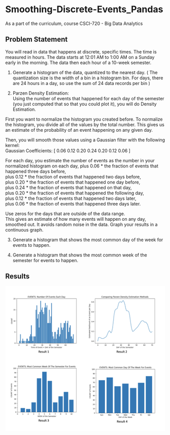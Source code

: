 # Smoothing-Discrete-Events_Pandas
As a part of the curriculum, course CSCI-720 - Big Data Analytics

## Problem Statement

You will read in data that happens at discrete, specific times. The time is measured in hours. The data starts at 12:01 AM to 1:00 AM on a Sunday early in the morning. The data then each hour of a 10-week semester.

1. Generate a histogram of the data, quantized to the nearest day. ( The quantization size is the width of a bin in a histogram bin. For days, there are 24 hours in a day, so use the sum of 24 data records per bin )

2. Parzen Density Estimation:<br />
Using the number of events that happened for each day of the semester (you just computed that so that you could plot it), you will do Density Estimation.

First you want to normalize the histogram you created before. To normalize the histogram, you divide all of the values by the total number. This gives us an estimate of the probability of an event happening on any given day.

Then, you will smooth those values using a Gaussian filter with the following kernel:<br />
Gaussian Coefficients: [ 0.06 0.12 0.20 0.24 0.20 0.12 0.06 ]

For each day, you estimate the number of events as the number in your normalized histogram on each day, 
plus 0.06 * the fraction of events that happened three days before,<br />
plus 0.12 * the fraction of events that happened two days before,<br />
plus 0.20 * the fraction of events that happened one day before,<br />
plus 0.24 * the fraction of events that happened on that day,<br />
plus 0.20 * the fraction of events that happened the following day,<br /> 
plus 0.12 * the fraction of events that happened two days later,<br />
plus 0.06 * the fraction of events that happened three days later.

Use zeros for the days that are outside of the data range.<br />
This gives an estimate of how many events will happen on any day, smoothed out. It avoids random noise in the data.
Graph your results in a continuous graph.

3. Generate a histogram that shows the most common day of the week for events to happen.

4. Generate a histogram that shows the most common week of the semester for events to happen.

## Results
![results](results.png)







